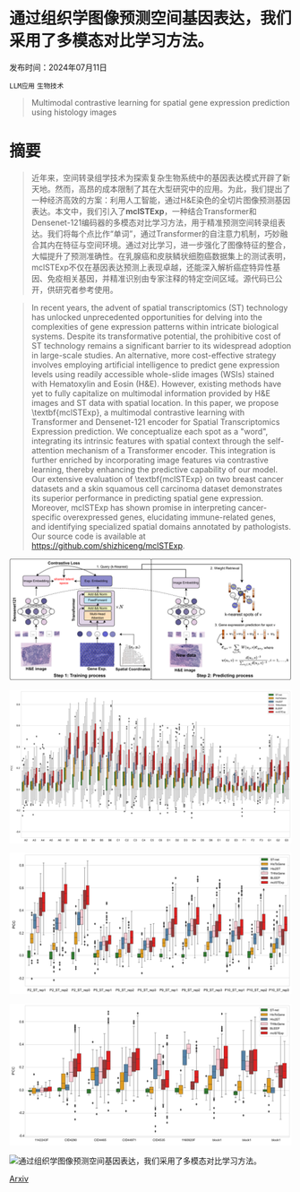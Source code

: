 # 通过组织学图像预测空间基因表达，我们采用了多模态对比学习方法。

发布时间：2024年07月11日

`LLM应用` `生物技术`

> Multimodal contrastive learning for spatial gene expression prediction using histology images

# 摘要

> 近年来，空间转录组学技术为探索复杂生物系统中的基因表达模式开辟了新天地。然而，高昂的成本限制了其在大型研究中的应用。为此，我们提出了一种经济高效的方案：利用人工智能，通过H&E染色的全切片图像预测基因表达。本文中，我们引入了**mclSTExp**，一种结合Transformer和Densenet-121编码器的多模态对比学习方法，用于精准预测空间转录组表达。我们将每个点比作“单词”，通过Transformer的自注意力机制，巧妙融合其内在特征与空间环境。通过对比学习，进一步强化了图像特征的整合，大幅提升了预测准确性。在乳腺癌和皮肤鳞状细胞癌数据集上的测试表明，mclSTExp不仅在基因表达预测上表现卓越，还能深入解析癌症特异性基因、免疫相关基因，并精准识别由专家注释的特定空间区域。源代码已公开，供研究者参考使用。

> In recent years, the advent of spatial transcriptomics (ST) technology has unlocked unprecedented opportunities for delving into the complexities of gene expression patterns within intricate biological systems. Despite its transformative potential, the prohibitive cost of ST technology remains a significant barrier to its widespread adoption in large-scale studies. An alternative, more cost-effective strategy involves employing artificial intelligence to predict gene expression levels using readily accessible whole-slide images (WSIs) stained with Hematoxylin and Eosin (H\&E). However, existing methods have yet to fully capitalize on multimodal information provided by H&E images and ST data with spatial location. In this paper, we propose \textbf{mclSTExp}, a multimodal contrastive learning with Transformer and Densenet-121 encoder for Spatial Transcriptomics Expression prediction. We conceptualize each spot as a "word", integrating its intrinsic features with spatial context through the self-attention mechanism of a Transformer encoder. This integration is further enriched by incorporating image features via contrastive learning, thereby enhancing the predictive capability of our model. Our extensive evaluation of \textbf{mclSTExp} on two breast cancer datasets and a skin squamous cell carcinoma dataset demonstrates its superior performance in predicting spatial gene expression. Moreover, mclSTExp has shown promise in interpreting cancer-specific overexpressed genes, elucidating immune-related genes, and identifying specialized spatial domains annotated by pathologists. Our source code is available at https://github.com/shizhiceng/mclSTExp.

![通过组织学图像预测空间基因表达，我们采用了多模态对比学习方法。](../../../paper_images/2407.08216/x1.png)

![通过组织学图像预测空间基因表达，我们采用了多模态对比学习方法。](../../../paper_images/2407.08216/x2.png)

![通过组织学图像预测空间基因表达，我们采用了多模态对比学习方法。](../../../paper_images/2407.08216/x3.png)

![通过组织学图像预测空间基因表达，我们采用了多模态对比学习方法。](../../../paper_images/2407.08216/x4.png)

![通过组织学图像预测空间基因表达，我们采用了多模态对比学习方法。](../../../paper_images/2407.08216/x5.png)

[Arxiv](https://arxiv.org/abs/2407.08216)